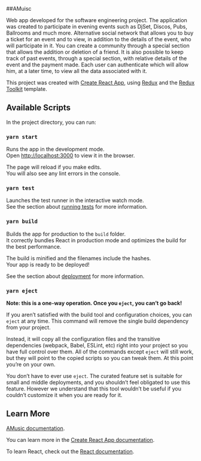 ##AMuisc

Web app developed for the software engineering project.
The application was created to participate in evening events such as DjSet, Discos, Pubs, Ballrooms and much more.
Alternative social network that allows you to buy a ticket for an event and to view, in addition to the details of the event, who will participate in it.
You can create a community through a special section that allows the addition or deletion of a friend. It is also possible to keep track of past events, through a special section, with relative details of the event and the payment made.
Each user can authenticate which will allow him, at a later time, to view all the data associated with it.

This project was created with [Create React App](https://github.com/facebook/create-react-app), 
using [Redux](https://redux.js.org/) and the [Redux Toolkit](https://redux-toolkit.js.org/)  template.

## Available Scripts

In the project directory, you can run:

### `yarn start`

Runs the app in the development mode.<br />
Open [http://localhost:3000](http://localhost:3000) to view it in the browser.

The page will reload if you make edits.<br />
You will also see any lint errors in the console.

### `yarn test`

Launches the test runner in the interactive watch mode.<br />
See the section about [running tests](https://facebook.github.io/create-react-app/docs/running-tests) for more information.

### `yarn build`

Builds the app for production to the `build` folder.<br />
It correctly bundles React in production mode and optimizes the build for the best performance.

The build is minified and the filenames include the hashes.<br />
Your app is ready to be deployed!

See the section about [deployment](https://facebook.github.io/create-react-app/docs/deployment) for more information.

### `yarn eject`

**Note: this is a one-way operation. Once you `eject`, you can’t go back!**

If you aren’t satisfied with the build tool and configuration choices, you can `eject` at any time. This command will remove the single build dependency from your project.

Instead, it will copy all the configuration files and the transitive dependencies (webpack, Babel, ESLint, etc) right into your project so you have full control over them. All of the commands except `eject` will still work, but they will point to the copied scripts so you can tweak them. At this point you’re on your own.

You don’t have to ever use `eject`. The curated feature set is suitable for small and middle deployments, and you shouldn’t feel obligated to use this feature. However we understand that this tool wouldn’t be useful if you couldn’t customize it when you are ready for it.

## Learn More

[AMusic documentation](https://abundant-tail-8cb.notion.site/AMusic-07159b095802489980d953b673725d25).

You can learn more in the [Create React App documentation](https://facebook.github.io/create-react-app/docs/getting-started).

To learn React, check out the [React documentation](https://reactjs.org/).
